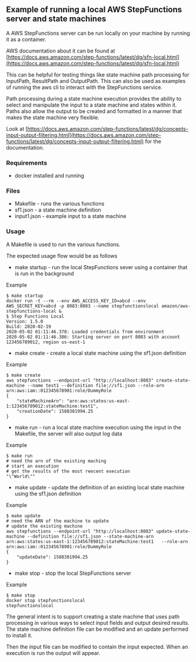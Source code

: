## Example of running a local AWS StepFunctions server and state machines

A AWS StepFunctions server can be run locally on your machine by running it as a container.

AWS documentation about it can be found at [https://docs.aws.amazon.com/step-functions/latest/dg/sfn-local.html](https://docs.aws.amazon.com/step-functions/latest/dg/sfn-local.html)

This can be helpful for testing things like state machine path processing for InputPath, ResultPath and OutputPath.
This can also be used as examples of running the aws cli to interact with the StepFunctions service.

Path processing during a state machine execution provides the ability to select and manipulate
the input to a state machine and states within it.
Paths also allow the output to be created and formatted in a manner that makes the state
machine very flexible.

Look at [https://docs.aws.amazon.com/step-functions/latest/dg/concepts-input-output-filtering.html](https://docs.aws.amazon.com/step-functions/latest/dg/concepts-input-output-filtering.html)
for the documentation.

### Requirements

* docker installed and running

### Files

* Makefile - runs the various functions
* sf1.json - a state machine definition
* input1.json - example input to a state machine

### Usage

A Makefile is used to run the various functions.

The expected usage flow would be as follows

* make startup - run the local StepFunctions sever using a container that is run in the background

Example
```
$ make startup
docker run -t --rm --env AWS_ACCESS_KEY_ID=abcd --env AWS_SECRET_KEY=abcd -p 8083:8083 --name stepfunctionslocal amazon/aws-stepfunctions-local &
$ Step Functions Local
Version: 1.5.0
Build: 2020-02-19
2020-05-02 01:11:46.378: Loaded credentials from environment
2020-05-02 01:11:46.386: Starting server on port 8083 with account 123456789012, region us-east-1
```
* make create - create a local state machine using the sf1.json definition

Example
```
$ make create
aws stepfunctions --endpoint-url "http://localhost:8083" create-state-machine --name test1 --definition file://sf1.json --role-arn arn:aws:iam::012345678901:role/DummyRole
{
    "stateMachineArn": "arn:aws:states:us-east-1:123456789012:stateMachine:test1",
    "creationDate": 1588381994.25
}
```

* make run - run a local state machine execution using the input in the Makefile, the server will also output log data

Example
``` 
$ make run
# need the arn of the existing maching
# start an execution
# get the results of the most reecent execution
"\"World\""
```
* make update - update the definition of an existing local state machine using the sf1.json definition

Example
``` 
$ make update
# need the ARN of the machine to update
# update the existing machine
aws stepfunctions --endpoint-url "http://localhost:8083" update-state-machine --definition file://sf1.json --state-machine-arn arn:aws:states:us-east-1:123456789012:stateMachine:test1   --role-arn arn:aws:iam::012345678901:role/DummyRole
{
    "updateDate": 1588381994.25
}
```
* make stop - stop the local StepFunctions server

Example
``` 
$ make stop
docker stop stepfunctionslocal
stepfunctionslocal
```

The general intent is to support creating a state machine that uses path processing in various
ways to select input fields and output desired results.
The state machine definition file can be modified and an update performed to install it.

Then the input file can be modified to contain the input expected.
When an execution is run the output will appear.
